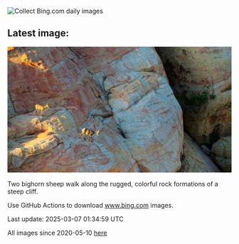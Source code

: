 ![Collect Bing.com daily images](https://github.com/counter2015/bing-daily-images/workflows/Collect%20Bing.com%20daily%20images/badge.svg)
## Latest image:
![](images/NevadaBigHorns.jpg)

Two bighorn sheep walk along the rugged, colorful rock formations of a steep cliff.

Use GitHub Actions to download www.bing.com images.

Last update: 2025-03-07 01:34:59 UTC

All images since 2020-05-10 [here](https://github.com/counter2015/bing-daily-images/tree/master/images)
